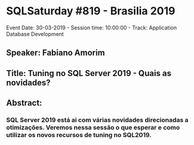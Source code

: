 # SQLSaturday #819 - Brasilia 2019
Event Date: 30-03-2019 - Session time: 10:00:00 - Track: Application  Database Development
## Speaker: Fabiano Amorim
## Title: Tuning no SQL Server 2019 - Quais as novidades?
## Abstract:
### SQL Server 2019 está ai com várias novidades direcionadas a otimizações. Veremos nessa sessão o que esperar e como utilizar os novos recursos de tuning no SQL2019.
